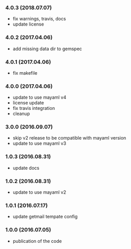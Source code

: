 ### 4.0.3 (2018.07.07)

* fix warnings, travis, docs
* update license

### 4.0.2 (2017.04.06)

* add missing data dir to gemspec

### 4.0.1 (2017.04.06)

* fix makefile

### 4.0.0 (2017.04.06)

* update to use mayaml v4
* license update
* fix travis integration
* cleanup

### 3.0.0 (2016.09.07)

* skip v2 release to be compatible with mayaml version
* update to use mayaml v3

### 1.0.3 (2016.08.31)

* update docs

### 1.0.2 (2016.08.31)

* update to use mayaml v2

### 1.0.1 (2016.07.17)

* update getmail tempate config

### 1.0.0 (2016.07.05)

* publication of the code
